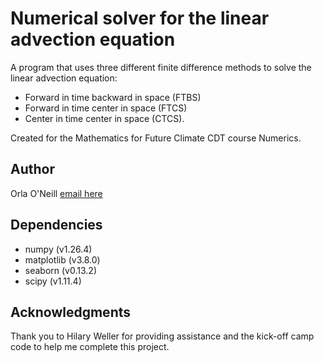 # Numerical solver for the linear advection equation
A program that uses three different finite difference methods to solve the linear advection equation: 
* Forward in time backward in space (FTBS)
* Forward in time center in space (FTCS)
* Center in time center in space (CTCS). 
        
Created for the Mathematics for Future Climate CDT course Numerics.

## Author
Orla O'Neill [email here](mailto:o.j.oneill@prg.reading.ac.uk)

## Dependencies
* numpy (v1.26.4)
* matplotlib (v3.8.0)
* seaborn (v0.13.2)
* scipy (v1.11.4)

## Acknowledgments
Thank you to Hilary Weller for providing assistance and the kick-off camp code to help me complete this project.
